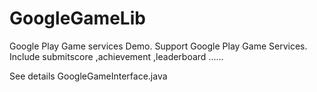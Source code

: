 # GoogleGameLib
Google Play Game services Demo.
Support Google Play Game Services.
Include submitscore ,achievement ,leaderboard ......

See details GoogleGameInterface.java
